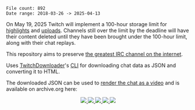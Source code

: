 <!-- Statistics -->
```
File count: 892
Date range: 2018-03-26 -> 2025-04-13
```

On May 19, 2025 Twitch will implement a 100-hour storage limit for [highlights](https://help.twitch.tv/s/article/video-on-demand#highlights) and [uploads](https://help.twitch.tv/s/article/video-on-demand#uploads). Channels still over the limit by the deadline will have their content deleted until they have been brought under the 100-hour limit, along with their chat replays.

This repository aims to preserve [the greatest IRC channel on the internet](https://www.twitch.tv/popout/greatsphynx/chat).

Uses [TwitchDownloader](https://github.com/lay295/TwitchDownloader)'s [CLI](https://github.com/lay295/TwitchDownloader/blob/master/TwitchDownloaderCLI/README.md) for downloading chat data as JSON and converting it to HTML. 

The downloaded JSON can be used to [render the chat as a video](https://github.com/lay295/TwitchDownloader/blob/master/TwitchDownloaderCLI/README.md#arguments-for-mode-chatrender) and is available on archive.org here: 

<p align='center'>
	<picture>
		<a href='https://www.twitch.tv/popout/greatsphynx/chat'>
			<img src='https://static-cdn.jtvnw.net/emoticons/v2/emotesv2_1c09fae8d05043bc98f007b22b0ceb4d/default/dark/1.0'>
		</a>
	</picture>
	<picture>
		<a href='https://www.twitch.tv/popout/greatsphynx/chat'>
			<img src='https://cdn.7tv.app/emote/01JNJJT230T9MPBCPAMEY9CYRP/1x.webp'>
		</a>
	</picture>
	<picture>
		<a href='https://www.twitch.tv/popout/greatsphynx/chat'>
			<img src='https://cdn.betterttv.net/emote/665e3c1ee47776776a3b4fe3/1x'>
		</a>
	</picture>
	<picture>
		<a href='https://www.twitch.tv/popout/greatsphynx/chat'>
			<img src='https://cdn.betterttv.net/emote/5fdc7773a926f43485cebbf3/1x'>
		</a>
	</picture>
	<picture>
		<a href='https://www.twitch.tv/popout/greatsphynx/chat'>
			<img src='https://cdn.betterttv.net/emote/5e9f54fdce7cbf62fe15713a/1x'>
		</a>
	</picture>
</p>
